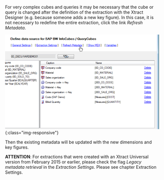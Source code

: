 For very complex cubes and queries it may be necessary that the cube or query is changed after the definition of the extraction with the Xtract Designer (e.g. because someone adds a new key figure). In this case, it is not necessary to redefine the entire extraction, click the link *Refresh Metadata*. 

![Cube-Refresh-Metadata](/img/content/Cube-Refresh-Metadata.png){:class="img-responsive"}

Then the existing metadata will be updated with the new dimensions and key figures.

**ATTENTION**: For extractions that were created with an Xtract Universal version from February 2015 or earlier, please check the flag *Legacy metadata retrieval* in the *Extraction Settings*. Please see chapter Extraction Settings.

